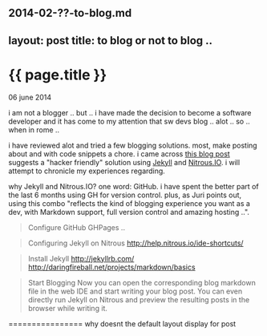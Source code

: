 <!--
6/24
x.contract work
.open source prj
.site to correct issues for cash
.blog 2nd & 3rd course
-->

<!--
6/20 ##################
-->

2014-02-??-to-blog.md
---
layout: post
title: to blog or not to blog ..
---

{{ page.title }}
================

<p class="meta">06 june 2014</p>

i am not a blogger .. but .. i have made the decision to become a software developer and it has come to my attention that sw devs blog .. alot .. so .. when in rome ..

i have reviewed alot and tried a few blogging solutions. most, make posting about and with code snippets a chore. i came across [this blog post](http://juristr.com/blog/2013/05/blog-like-a-hacker-with-jekyll-and-nitrousio/ "Blog Like a Hacker with Jekyll and Nitrous.IO") suggests a "hacker friendly" solution using [Jekyll](http://jekyllrb.com/ "Jekyll") and [Nitrous.IO](https://www.nitrous.io/ "Nitrous"). i will attempt to chronicle my experiences regarding.

why Jekyll and Nitrous.IO?
one word: GitHub. i have spent the better part of the last 6 months using GH for version control. plus, as Juri points out, using this combo "reflects the kind of blogging experience you want as a dev, with Markdown support, full version control and amazing hosting ..".

>Configure GitHub
GHPages ..

>Configuring Jekyll on Nitrous
http://help.nitrous.io/ide-shortcuts/

>Install Jekyll
http://jekyllrb.com/
http://daringfireball.net/projects/markdown/basics

>Start Blogging
Now you can open the corresponding blog markdown file in the web IDE and start writing your blog post. You can even directly run Jekyll on Nitrous and preview the resulting posts in the browser while writing it.

================
why doesnt the default layout display for post
